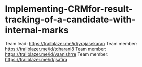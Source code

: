 # Implementing-CRMfor-result-tracking-of-a-candidate-with-internal-marks
Team lead: https://trailblazer.me/id/yrajasekaran
Team member: https://trailblazer.me/id/tdharani8
Team member: https://trailblazer.me/id/vaanishrre
Team member: https://trailblazer.me/id/jsafira 
